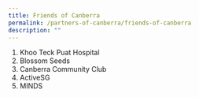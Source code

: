 ```yaml
---
title: Friends of Canberra
permalink: /partners-of-canberra/friends-of-canberra
description: ""
---
```


<ol>
<li>Khoo Teck Puat Hospital</li>
<li>Blossom Seeds</li>
<li>Canberra Community Club</li>
<li>ActiveSG</li>
<li>MINDS</li>
</ol>